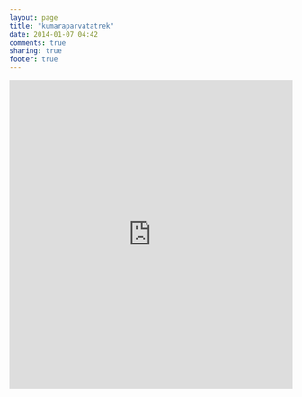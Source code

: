 ```yaml
---
layout: page
title: "kumaraparvatatrek"
date: 2014-01-07 04:42
comments: true
sharing: true
footer: true
---
```


<div class="box-iframe" style="height: 550px;">
    <iframe src="https://app.box.com/embed_widget/zswfoind9ybf/s/7aavotw3qgh0khqf6pgj?view=icon&sort=name&direction=ASC&theme=gray" frameborder="0" allowfullscreen webkitallowfullscreen mozallowfullscreen oallowfullscreen msallowfullscreen style="width: 100%; height: 100%;"></iframe>
</div>